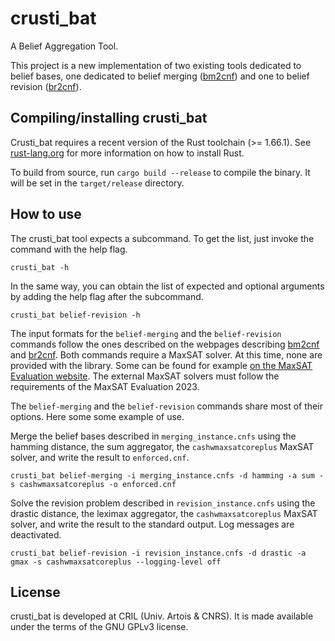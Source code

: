 # crusti_bat

A Belief Aggregation Tool.

This project is a new implementation of two existing tools dedicated to belief bases, one dedicated to belief merging ([bm2cnf](https://www.cril.univ-artois.fr/software/bm2cnf/)) and one to belief revision ([br2cnf](https://www.cril.univ-artois.fr/software/br2cnf/)).

## Compiling/installing crusti_bat

Crusti_bat requires a recent version of the Rust toolchain (>= 1.66.1).
See [rust-lang.org](https://www.rust-lang.org/tools/install) for more information on how to install Rust.

To build from source, run `cargo build --release` to compile the binary. It will be set in the `target/release` directory.

## How to use

The crusti_bat tool expects a subcommand.
To get the list, just invoke the command with the help flag.

```
crusti_bat -h
```

In the same way, you can obtain the list of expected and optional arguments by adding the help flag after the subcommand.

```
crusti_bat belief-revision -h
```

The input formats for the `belief-merging` and the `belief-revision` commands follow the ones described on the webpages describing [bm2cnf](http://www.cril.univ-artois.fr/kc/bm2cnf.html) and [br2cnf](http://www.cril.univ-artois.fr/kc/br2cnf.html).
Both commands require a MaxSAT solver. At this time, none are provided with the library.
Some can be found for example [on the MaxSAT Evaluation website](https://maxsat-evaluations.github.io/2023/).
The external MaxSAT solvers must follow the requirements of the MaxSAT Evaluation 2023.

The `belief-merging` and the `belief-revision` commands share most of their options.
Here some some example of use.

Merge the belief bases described in `merging_instance.cnfs` using the hamming distance, the sum aggregator, the `cashwmaxsatcoreplus` MaxSAT solver, and write the result to `enforced.cnf`.

```
crusti_bat belief-merging -i merging_instance.cnfs -d hamming -a sum -s cashwmaxsatcoreplus -o enforced.cnf
```

Solve the revision problem described in `revision_instance.cnfs` using the drastic distance, the leximax aggregator, the `cashwmaxsatcoreplus` MaxSAT solver, and write the result to the standard output.
Log messages are deactivated.

```
crusti_bat belief-revision -i revision_instance.cnfs -d drastic -a gmax -s cashwmaxsatcoreplus --logging-level off
```

## License

crusti_bat is developed at CRIL (Univ. Artois & CNRS).
It is made available under the terms of the GNU GPLv3 license.

